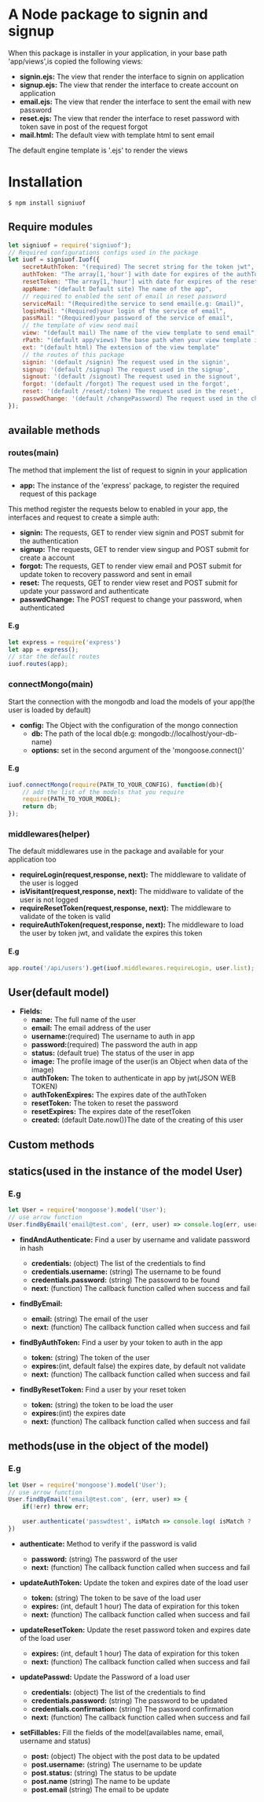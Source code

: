 # A Node package to signin and signup

When this package is installer in your application, in your base path  'app/views',is copied the following views:
* **signin.ejs:** The view that render the interface to signin on application
* **signup.ejs:** The view that render the interface to create account on application
* **email.ejs:** The view that render the interface to sent the email with new password
* **reset.ejs:** The view that render the interface to reset password with token save in post of the request forgot
* **mail.html:** The default view with template html to sent email

The default engine template is '.ejs' to render the views
# Installation

```
$ npm install signiuof
```

## Require modules

```javascript
let signiuof = require('signiuof');
// Required configurations configs used in the package
let iuof = signiuof.Iuof({
    secretAuthToken: "(required) The secret string for the token jwt",
    authToken: "The array[1,'hour'] with date for expires of the authToken",
    resetToken: "The array[1,'hour'] with date for expires of the resetToken",
    appName: "(default Default site) The name of the app",
    // required to enabled the sent of email in reset password
    serviceMail: "(Required)the service to send email(e.g: Gmail)",
    loginMail: "(Required)your login of the service of email",
    passMail: "(Required)your password of the service of email",
    // the template of view send mail
    view: "(default mail) The name of the view template to send email",
    rPath: "(default app/views) The base path when your view template is, the root is your own application"
    ext: "(default html) The extension of the view template"
    // the routes of this package
    signin: '(default /signin) The request used in the signin',
    signup: '(default /signup) The request used in the signup',
    signout: '(default /signout) The request used in the signout',
    forgot: '(default /forgot) The request used in the forgot',
    reset: '(default /reset/:token) The request used in the reset',
    passwdChange: '(default /changePassword) The request used in the changePassword',
});
```

## available methods

### routes(main)

The method that implement the list of request to signin in your application

* **app:** The instance of the 'express' package, to register the required request of this package

This method register the requests below to enabled in your app, the interfaces and request to create a simple auth:
* **signin:** The requests, GET to render view signin and POST submit for the authentication
* **signup:** The requests, GET to render view singup and POST submit for create a account
* **forgot:** The requests, GET to render view email and POST submit for update token to recovery password and sent in email
* **reset:** The requests, GET to render view reset and POST submit for update your password and authenticate
* **passwdChange:** The POST request to change your password, when authenticated

#### E.g
```javascript
let express = require('express')
let app = express();
// star the default routes
iuof.routes(app);
```

### connectMongo(main)

Start the connection with the mongodb and load the models of your app(the user is loaded by default)

* **config:** The Object with the configuration of the mongo connection
  * **db:** The path of the local db(e.g: mongodb://localhost/your-db-name)
  * **options:** set in the second argument of the 'mongoose.connect()'
  
#### E.g
```javascript
iuof.connectMongo(require(PATH_TO_YOUR_CONFIG), function(db){
    // add the list of the models that you require
    require(PATH_TO_YOUR_MODEL);
    return db;
});
```

### middlewares(helper)

The default middlewares use in the package and available for your application too

* **requireLogin(request,response, next):** The middleware to validate of the user is logged
* **isVisitant(request,response, next):** The middlware to validate of the user is not logged
* **requireResetToken(request,response, next):** The middleware to validate of the token is valid
* **requireAuthToken(request,response, next):** The middleware to load the user by token jwt, and validate the expires this token

#### E.g
```javascript
app.route('/api/users').get(iuof.middlewares.requireLogin, user.list);
```

## User(default model)
* **Fields:**
    * **name:** The full name of the user
    * **email:** The email address of the user
    * **username:**(required) The username to auth in app
    * **password:**(required) The password the auth in app
    * **status:** (default true) The status of the user in app
    * **image:** The profile image of the user(is an Object when data of the image)
    * **authToken:** The token to authenticate in app by jwt(JSON WEB TOKEN)
    * **authTokenExpires:** The expires date of the authToken
    * **resetToken:** The token to reset the password
    * **resetExpires:** The expires date of the resetToken
    * **created:** (default Date.now())The date of the creating of this user
    
## Custom methods

## statics(used in the instance of the model User)

### E.g
```javascript
let User = require('mongoose').model('User');
// use arrow function
User.findByEmail('email@test.com', (err, user) => console.log(err, user));
```

* **findAndAuthenticate:** Find a user by username and validate password in hash
    * **credentials:** (object) The list of the credentials to find
    * **credentials.username:** (string) The username to be found
    * **credentials.password:** (string) The passowrd to be found
    * **next:** (function) The callback function called when success and fail

* **findByEmail:**
    * **email:** (string) The email of the user
    * **next:** (function) The callback function called when success and fail

* **findByAuthToken:** Find a user by your token to auth in the app
    * **token:** (string) The token of the user
    * **expires:**(int, default false) the expires date, by default not validate
    * **next:** (function) The callback function called when success and fail

* **findByResetToken:** Find a user by your reset token
    * **token:** (string) the token to be load the user
    * **expires:**(int) the expires date
    * **next:** (function) The callback function called when success and fail
    
## methods(use in the object of the model)

### E.g
```javascript
let User = require('mongoose').model('User');
// use arrow function
User.findByEmail('email@test.com', (err, user) => {
    if(!err) throw err;
    
    user.authenticate('passwdtest', isMatch => console.log( isMatch ? 'valid': 'invalid'));
})
```

* **authenticate:** Method to verify if the password is valid
    * **password:** (string) The password of the user
    * **next:** (function) The callback function called when success and fail

* **updateAuthToken:** Update the token and expires date of the load user
    * **token:** (string) The token to be save of the load user
    * **expires:** (int, default 1 hour) The data of expiration for this token
    * **next:** (function) The callback function called when success and fail
    
* **updateResetToken:** Update the reset password token and expires date of the load user
    * **expires:** (int, default 1 hour) The data of expiration for this token
    * **next:** (function) The callback function called when success and fail
    
* **updatePasswd:** Update the Password of a load user
    * **credentials:** (object) The list of the credentials to find
    * **credentials.password:** (string) The password to be updated
    * **credentials.confirmation:** (string) The password confirmation
    * **next:** (function) The callback function called when success and fail
   
* **setFillables:** Fill the fields of the model(availables name, email, username and status)
    * **post:** (object) The object with the post data to be updated
    * **post.username:** (string) The username to be update
    * **post.status:** (string) The status to be update
    * **post.name** (string) The name to be update
    * **post.email** (string) The email to be update
